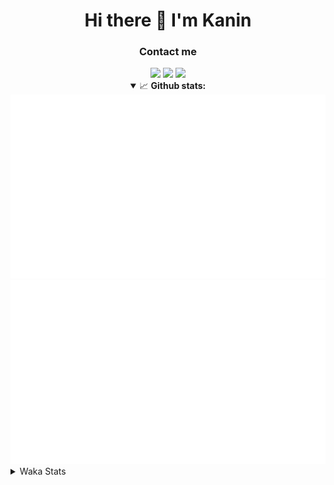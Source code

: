 <div align="center">
 <h1>Hi there 👋 I'm Kanin</h1>
 <h3>Contact me</h3>
 <a href="mailto:im@kanin.dev"><img src="https://img.shields.io/badge/gmail-%23D14836.svg?&style=for-the-badge&logo=gmail&logoColor=white"/></a>
 <a href="https://twitter.com/KaninTwt"><img src="https://img.shields.io/badge/twitter-%231DA1F2.svg?&style=for-the-badge&logo=twitter&logoColor=white"/></a>
 <a href="https://www.linkedin.com/in/KaninDev"><img src="https://img.shields.io/badge/linkedin-%230077B5.svg?&style=for-the-badge&logo=linkedin&logoColor=white"/></a>
<details open>
  <summary>📈 <b>Github stats:</b></summary>
  <img src="https://github.com/Kanin/Kanin/blob/master/scripts/GitHubStats/generated/overview.svg"/>
  <img src="https://github.com/Kanin/Kanin/blob/master/scripts/GitHubStats/generated/languages.svg"/>
</details>
</div>

<details>
 <summary>Waka Stats</summary>

<!--START_SECTION:waka-->
![Code Time](http://img.shields.io/badge/Code%20Time-2%2C550%20hrs%2017%20mins-blue)

![Profile Views](http://img.shields.io/badge/Profile%20Views-0-blue)

![Lines of code](https://img.shields.io/badge/From%20Hello%20World%20I%27ve%20Written-674.0%20thousand%20lines%20of%20code-blue)

**🐱 My GitHub Data** 

> 📦 180.0 kB Used in GitHub's Storage 
 > 
> 🏆 29 Contributions in the Year 2025
 > 
> 🚫 Not Opted to Hire
 > 
> 📜 26 Public Repositories 
 > 
> 🔑 17 Private Repositories 
 > 
**I'm an Early 🐤** 

```text
🌞 Morning                2910 commits        ███████░░░░░░░░░░░░░░░░░░   27.47 % 
🌆 Daytime                3147 commits        ███████░░░░░░░░░░░░░░░░░░   29.71 % 
🌃 Evening                3054 commits        ███████░░░░░░░░░░░░░░░░░░   28.83 % 
🌙 Night                  1483 commits        ████░░░░░░░░░░░░░░░░░░░░░   14.00 % 
```
📅 **I'm Most Productive on Monday** 

```text
Monday                   2046 commits        █████░░░░░░░░░░░░░░░░░░░░   19.31 % 
Tuesday                  1508 commits        ████░░░░░░░░░░░░░░░░░░░░░   14.23 % 
Wednesday                1055 commits        ██░░░░░░░░░░░░░░░░░░░░░░░   09.96 % 
Thursday                 1644 commits        ████░░░░░░░░░░░░░░░░░░░░░   15.52 % 
Friday                   1783 commits        ████░░░░░░░░░░░░░░░░░░░░░   16.83 % 
Saturday                 1022 commits        ██░░░░░░░░░░░░░░░░░░░░░░░   09.65 % 
Sunday                   1536 commits        ████░░░░░░░░░░░░░░░░░░░░░   14.50 % 
```


📊 **This Week I Spent My Time On** 

```text
🕑︎ Time Zone: America/New_York

💬 Programming Languages: 
Python                   3 hrs 49 mins       █████████████████████████   98.40 % 
PythonStub               3 mins              ░░░░░░░░░░░░░░░░░░░░░░░░░   01.36 % 
.env file                0 secs              ░░░░░░░░░░░░░░░░░░░░░░░░░   00.21 % 
virtualenv               0 secs              ░░░░░░░░░░░░░░░░░░░░░░░░░   00.01 % 
JavaScript               0 secs              ░░░░░░░░░░░░░░░░░░░░░░░░░   00.01 % 

🔥 Editors: 
PyCharm                  3 hrs 53 mins       █████████████████████████   100.00 % 

🐱‍💻 Projects: 
NailaDjango              3 hrs 49 mins       █████████████████████████   98.35 % 
Naila.py                 3 mins              ░░░░░░░░░░░░░░░░░░░░░░░░░   01.38 % 
APIServer                0 secs              ░░░░░░░░░░░░░░░░░░░░░░░░░   00.27 % 

💻 Operating System: 
Windows                  3 hrs 53 mins       █████████████████████████   100.00 % 
```

**I Mostly Code in Python** 

```text
Python                   32 repos            █████████████████░░░░░░░░   66.67 % 
Java                     6 repos             ███░░░░░░░░░░░░░░░░░░░░░░   12.50 % 
HTML                     3 repos             ██░░░░░░░░░░░░░░░░░░░░░░░   06.25 % 
TypeScript               2 repos             █░░░░░░░░░░░░░░░░░░░░░░░░   04.17 % 
Kotlin                   1 repo              █░░░░░░░░░░░░░░░░░░░░░░░░   02.08 % 
```



**Timeline**

![Lines of Code chart](https://raw.githubusercontent.com/Kanin/Kanin/master/assets/bar_graph.png)


 Last Updated on 26/01/2025 14:04:36 UTC
<!--END_SECTION:waka-->
</details>
